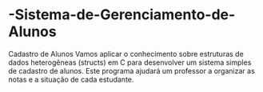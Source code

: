 # -Sistema-de-Gerenciamento-de-Alunos
Cadastro de Alunos Vamos aplicar o conhecimento sobre estruturas de dados heterogêneas (structs) em C para desenvolver um sistema simples de cadastro de alunos. Este programa ajudará um professor a organizar as notas e a situação de cada estudante.

